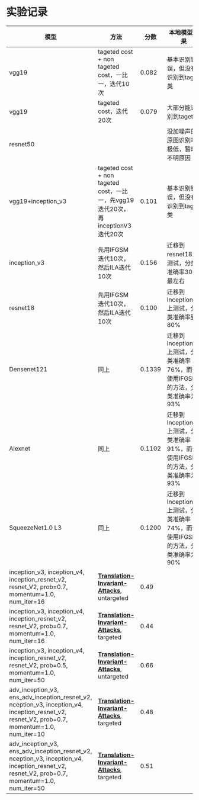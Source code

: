 # 实验记录

| 模型               | 方法                                                         | 分数  | 本地模型效果                           |
| ------------------ | ------------------------------------------------------------ | ----- | -------------------------------------- |
| vgg19              | tageted cost + non tageted cost，一比一，迭代10次            | 0.082 | 基本识别错误，但没有识别到taget类      |
| vgg19              | tageted cost，迭代20次                                       | 0.079 | 大部分能识别到taget类                  |
| resnet50           |                                                              |       | 没加噪声的原图识别率极低，暂时不明原因 |
| vgg19+inception_v3 | tageted cost + non tageted cost，一比一，先vgg19迭代20次，再inceptionV3迭代20次 | 0.101 | 基本识别错误，但没有识别到taget类      |
|inception_v3 | 先用IFGSM迭代10次，然后ILA迭代10次                                     | 0.156| 迁移到resnet18上测试，分类准确率30%最左右|
|resnet18 | 先用IFGSM迭代10次，然后ILA迭代10次                                         | 0.100|迁移到InceptionV3上测试，分类准确率到80%|
|Densenet121         | 同上                                                          |0.1339|迁移到InceptionV3上测试，分类准确率76%，而仅使用IFGSM的方法，分类准确率为93%|
|Alexnet             |同上                                                           | 0.1102 |迁移到InceptionV3上测试，分类准确率91%，而仅使用IFGSM的方法，分类准确率为93%|
|SqueezeNet1.0 L3   | 同上                                                            |0.1200|迁移到InceptionV3上测试，分类准确率74%，而仅使用IFGSM的方法，分类准确率为90%|
|inception_v3, inception_v4, inception_resnet_v2, resnet_V2, prob=0.7, momentum=1.0, num_iter=16 | **[Translation-Invariant-Attacks](https://github.com/dongyp13/Translation-Invariant-Attacks)**, untargeted |0.49||
|inception_v3, inception_v4, inception_resnet_v2, resnet_V2,  prob=0.7, momentum=1.0, num_iter=16 | **[Translation-Invariant-Attacks](https://github.com/dongyp13/Translation-Invariant-Attacks)**, targeted |0.44||
|inception_v3, inception_v4, inception_resnet_v2, resnet_V2, prob=0.5, momentum=1.0, num_iter=50 | **[Translation-Invariant-Attacks](https://github.com/dongyp13/Translation-Invariant-Attacks)**, untargeted |0.66||
|adv_inception_v3, ens_adv_inception_resnet_v2, nception_v3, inception_v4, inception_resnet_v2, resnet_V2, prob=0.7, momentum=1.0, num_iter=10 | **[Translation-Invariant-Attacks](https://github.com/dongyp13/Translation-Invariant-Attacks)**, targeted |0.48||
|adv_inception_v3, ens_adv_inception_resnet_v2, nception_v3, inception_v4, inception_resnet_v2, resnet_V2, prob=0.7, momentum=1.0, num_iter=50 | **[Translation-Invariant-Attacks](https://github.com/dongyp13/Translation-Invariant-Attacks)**, targeted |0.51||


